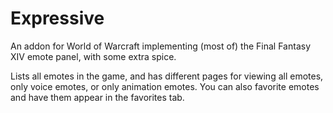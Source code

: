 # Expressive

An addon for World of Warcraft implementing (most of) the Final Fantasy XIV emote panel, with some extra spice.

Lists all emotes in the game, and has different pages for viewing all emotes, only voice emotes, or only animation emotes. You can also favorite emotes and have them appear in the favorites tab.
